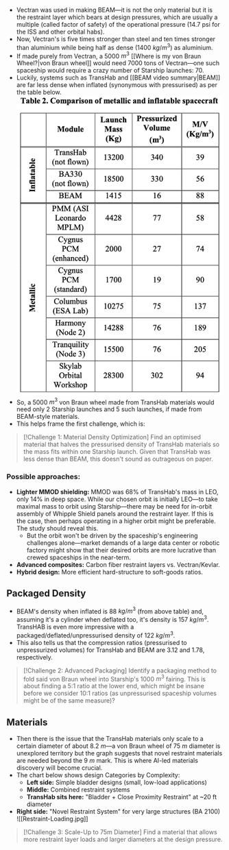 ---
---

- Vectran was used in making BEAM—it is not the only material but it is the restraint layer which bears at design pressures, which are usually a multiple (called factor of safety) of the operational pressure (14.7 psi for the ISS and other orbital habs).
- Now, Vectran's is five times stronger than steel and ten times stronger than aluminium while being half as dense (1400 $kg/m^3$) as aluminium.
- If made purely from Vectran, a 5000 $m^3$ [[Where is my von Braun Wheel?|von Braun wheel]] would need 7000 tons of Vectran—one such spaceship would require a crazy number of Starship launches: 70.
- Luckily, systems such as TransHab and [[BEAM video summary|BEAM]] are far less dense when inflated (synonymous with pressurised) as per the table below.
  ![Title of table in image.](assets/imgs/spaceship-engineering/Densities_of_inflatable_habitats.png)
- So, a 5000 $m^3$ von Braun wheel made from TransHab materials would need only 2 Starship launches and 5 such launches, if made from BEAM-style materials.
- This helps frame the first challenge, which is:

> [!Challenge 1: Material Density Optimization]
  Find an optimised material that halves the pressurised density of TransHab materials so the mass fits within one Starship launch. Given that TransHab was less dense than BEAM, this doesn't sound as outrageous on paper.

### **Possible approaches:**
- **Lighter MMOD shielding:** MMOD was 68% of TransHab's mass in LEO, only 14% in deep space. While our chosen orbit is initially LEO—to take maximal mass to orbit using Starship—there may be need for in-orbit assembly of Whipple Shield panels around the restraint layer. If this is the case, then perhaps operating in a higher orbit might be preferable. The study should reveal this.
	- But the orbit won't be driven by the spaceship's engineering challenges alone—market demands of a large data center or robotic factory might show that their desired orbits are more lucrative than crewed spaceships in the near-term.
- **Advanced composites:** Carbon fiber restraint layers vs. Vectran/Kevlar.
- **Hybrid design:** More efficient hard-structure to soft-goods ratios.
## Packaged Density 
- BEAM's density when inflated is 88 $kg/m^3$ (from above table) and, assuming it's a cylinder when deflated too, it's density is 157 $kg/m^3$. TransHAB is even more impressive with a packaged/deflated/unpressurised density of 122 $kg/m^3$.
- This also tells us that the compression ratios (pressurised to unpressurized volumes) for TransHab and BEAM are 3.12 and 1.78, respectively.

> [!Challenge 2: Advanced Packaging]
> Identify a packaging method to fold said von Braun wheel into Starship's 1000 $m^3$ fairing. This is about finding a 5:1 ratio at the lower end, which might be insane before we consider 10:1 ratios (as unpressurised spaceship volumes might be of the same measure)?

## Materials
- Then there is the issue that the TransHab materials only scale to a certain diameter of about 8.2 $m$—a von Braun wheel of 75 $m$ diameter is unexplored territory but the graph suggests that novel restraint materials are needed beyond the 9 $m$ mark. This is where AI-led materials discovery will become crucial.
- The chart below shows design Categories by Complexity:
	- **Left side:** Simple bladder designs (small, low-load applications)
	- **Middle:** Combined restraint systems
	- **TransHab sits here:** "Bladder + Close Proximity Restraint" at ~20 ft diameter
- **Right side:** "Novel Restraint System" for very large structures (BA 2100)
![[Restraint-Loading.jpg]]

> [!Challenge 3: Scale-Up to 75m Diameter]
> Find a material that allows more restraint layer loads and larger diameters at the design pressure.


